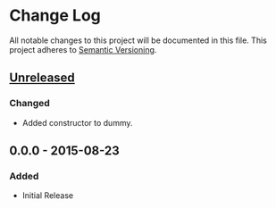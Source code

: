 # Change Log
All notable changes to this project will be documented in this file.
This project adheres to [Semantic Versioning](http://semver.org/).

## [Unreleased][unreleased]
### Changed
- Added constructor to dummy.

## 0.0.0 - 2015-08-23
### Added
- Initial Release

[unreleased]: https://github.com/Fleshgrinder/php-comparable/compare/v0.0.0...HEAD
